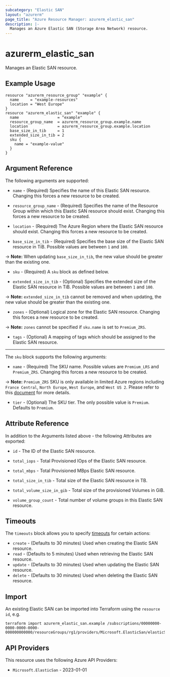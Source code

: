 ```yaml
---
subcategory: "Elastic SAN"
layout: "azurerm"
page_title: "Azure Resource Manager: azurerm_elastic_san"
description: |-
  Manages an Azure Elastic SAN (Storage Area Network) resource.
---
```


# azurerm_elastic_san

Manages an Elastic SAN resource.

## Example Usage

```hcl
resource "azurerm_resource_group" "example" {
  name     = "example-resources"
  location = "West Europe"
}
resource "azurerm_elastic_san" "example" {
  name                 = "example"
  resource_group_name  = azurerm_resource_group.example.name
  location             = azurerm_resource_group.example.location
  base_size_in_tib     = 1
  extended_size_in_tib = 2
  sku {
    name = "example-value"
  }
}
```

## Argument Reference

The following arguments are supported:

* `name` - (Required) Specifies the name of this Elastic SAN resource. Changing this forces a new resource to be created.

* `resource_group_name` - (Required) Specifies the name of the Resource Group within which this Elastic SAN resource should exist. Changing this forces a new resource to be created.

* `location` - (Required) The Azure Region where the Elastic SAN resource should exist. Changing this forces a new resource to be created.

* `base_size_in_tib` - (Required) Specifies the base size of the Elastic SAN resource in TiB. Possible values are between `1` and `100`.

-> **Note:** When updating `base_size_in_tib`, the new value should be greater than the existing one.

* `sku` - (Required) A `sku` block as defined below.

* `extended_size_in_tib` - (Optional) Specifies the extended size of the Elastic SAN resource in TiB. Possible values are between `1` and `100`.

-> **Note:** `extended_size_in_tib` cannot be removed and when updating, the new value should be greater than the existing one.

* `zones` - (Optional) Logical zone for the Elastic SAN resource. Changing this forces a new resource to be created.

-> **Note:** `zones` cannot be specified if `sku.name` is set to `Premium_ZRS`.

* `tags` - (Optional) A mapping of tags which should be assigned to the Elastic SAN resource.

---

The `sku` block supports the following arguments:

* `name` - (Required) The SKU name. Possible values are `Premium_LRS` and `Premium_ZRS`. Changing this forces a new resource to be created.

-> **Note:** `Premium_ZRS` SKU is only available in limited Azure regions including `France Central`, `North Europe`, `West Europe`, and `West US 2`. Please refer to this [document](https://azure.microsoft.com/updates/regional-expansion-azure-elastic-san-public-preview-is-now-available-in-more-regions) for more details.

* `tier` - (Optional) The SKU tier. The only possible value is `Premium`. Defaults to `Premium`.

## Attribute Reference

In addition to the Arguments listed above - the following Attributes are exported:

* `id` - The ID of the Elastic SAN resource.

* `total_iops` - Total Provisioned IOps of the Elastic SAN resource.

* `total_mbps` - Total Provisioned MBps Elastic SAN resource.

* `total_size_in_tib` - Total size of the Elastic SAN resource in TB.

* `total_volume_size_in_gib` - Total size of the provisioned Volumes in GiB.

* `volume_group_count` - Total number of volume groups in this Elastic SAN resource.

## Timeouts

The `timeouts` block allows you to specify [timeouts](https://developer.hashicorp.com/terraform/language/resources/configure#define-operation-timeouts) for certain actions:

* `create` - (Defaults to 30 minutes) Used when creating the Elastic SAN resource.
* `read` - (Defaults to 5 minutes) Used when retrieving the Elastic SAN resource.
* `update` - (Defaults to 30 minutes) Used when updating the Elastic SAN resource.
* `delete` - (Defaults to 30 minutes) Used when deleting the Elastic SAN resource.

## Import

An existing Elastic SAN can be imported into Terraform using the `resource id`, e.g.

```shell
terraform import azurerm_elastic_san.example /subscriptions/00000000-0000-0000-0000-000000000000/resourceGroups/rg1/providers/Microsoft.ElasticSan/elasticSans/esan1
```

## API Providers
<!-- This section is generated, changes will be overwritten -->
This resource uses the following Azure API Providers:

* `Microsoft.ElasticSan` - 2023-01-01
